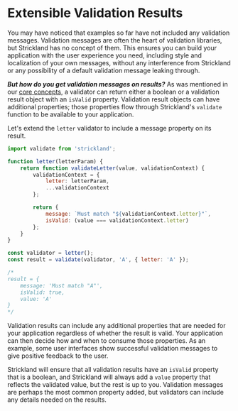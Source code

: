 # Extensible Validation Results

You may have noticed that examples so far have not included any validation messages. Validation messages are often the heart of validation libraries, but Strickland has no concept of them. This ensures you can build your application with the user experience you need, including style and localization of your own messages, without any interference from Strickland or any possibility of a default validation message leaking through.

***But how do you get validation messages on results?*** As was mentioned in our [core concepts](/docs/Introduction/CoreConcepts.md), a validator can return either a boolean or a validation result object with an `isValid` property. Validation result objects can have additional properties; those properties flow through Strickland's `validate` function to be available to your application.

Let's extend the `letter` validator to include a message property on its result.

``` jsx
import validate from 'strickland';

function letter(letterParam) {
    return function validateLetter(value, validationContext) {
        validationContext = {
            letter: letterParam,
            ...validationContext
        };

        return {
            message: `Must match "${validationContext.letter}"`,
            isValid: (value === validationContext.letter)
        };
    }
}

const validator = letter();
const result = validate(validator, 'A', { letter: 'A' });

/*
result = {
    message: 'Must match "A"',
    isValid: true,
    value: 'A'
}
*/
```

Validation results can include any additional properties that are needed for your application regardless of whether the result is valid. Your application can then decide how and when to consume those properties. As an example, some user interfaces show successful validation messages to give positive feedback to the user.

Strickland will ensure that all validation results have an `isValid` property that is a boolean, and Strickland will always add a `value` property that reflects the validated value, but the rest is up to you. Validation messages are perhaps the most common property added, but validators can include any details needed on the results.
